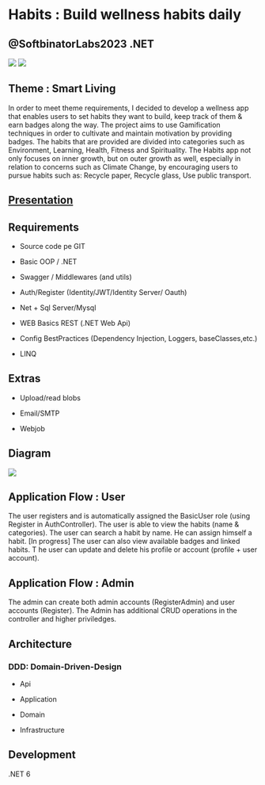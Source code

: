 # Habits : Build wellness habits daily
## @SoftbinatorLabs2023 .NET

![](https://github.com/IoanaLivia/Habits_App/blob/master/Assets/Images/Habits_README_1.png)
![](https://github.com/IoanaLivia/Habits_App/blob/master/Assets/Images/Habits_README_2.png)

## Theme : Smart Living 

In order to meet theme requirements, I decided to develop a wellness app that enables users to set habits they want to build, keep track of them & earn badges along the way. The project aims to use Gamification techniques in order to cultivate and maintain motivation by providing badges. The habits that are provided are divided into categories such as Environment, Learning, Health, Fitness and Spirituality. The Habits app not only focuses on inner growth, but on outer growth as well, especially in relation to concerns such as Climate Change, by encouraging users to pursue habits such as: Recycle paper, Recycle glass, Use public transport.

## [Presentation](https://www.canva.com/design/DAFe5s7nvkQ/8-o_j1ZZHzKOuABO4Mj5Cg/edit?utm_content=DAFe5s7nvkQ&utm_campaign=designshare&utm_medium=link2&utm_source=sharebutton)

## Requirements

* Source code pe GIT

* Basic OOP / .NET

* Swagger / Middlewares (and utils)

* Auth/Register (Identity/JWT/Identity Server/ Oauth)

* Net + Sql Server/Mysql

* WEB Basics REST (.NET Web Api)

* Config BestPractices (Dependency Injection, Loggers, baseClasses,etc.)

* LINQ

## Extras

* Upload/read blobs

* Email/SMTP

* Webjob

## Diagram

![](https://github.com/IoanaLivia/Habits_App/blob/master/Assets/Images/Diagram/HabitsDiagram.png)

## Application Flow : User

The user registers and is automatically assigned the BasicUser role (using Register in AuthController). The user is able to view the habits (name & categories). 
The user can search a habit by name. He can assign himself a habit. [In progress] The user can also view available badges and linked habits. T
he user can update and delete his profile or account (profile + user account).

## Application Flow : Admin

The admin can create both admin accounts (RegisterAdmin) and user accounts (Register). The Admin has additional CRUD operations in the controller and
higher priviledges.

## Architecture

### DDD: Domain-Driven-Design

* Api

* Application

* Domain

* Infrastructure

## Development

.NET 6
